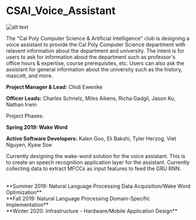 # CSAI_Voice_Assistant

![alt text](https://github.com/calpoly-csai/CSAI_Voice_Assistant/blob/master/Images/CalPoly-CSAI_cpcsai_rectanglefilled.png)

The "Cal Poly Computer Science & Artificial Intelligence" club is designing a voice assistant to provide the Cal Poly Computer Science department with relavent information about the department and university. The intent is for users to ask for information about the department such as professor's office hours & expertise, course prerequisites, etc. Users can also ask the assistant for general information about the university such as the history, mascott, and more.

**Project Manager & Lead:** Chidi Ewenike

**Officer Leads:** Charles Schnelz, Miles Aikens, Richa Gadgil, Jason Ku, Nathan Irwin

Project Phases:

**Spring 2019: Wake Word**

**Active Software Developers:** Kalen Goo, Eli Bakshi, Tyler Herzog, Viet Nguyen, Kyaw Soe

Currently designing the wake-word solution for the voice assistant. This is to create an 
speech recognition application layer for the assistant. Currently collecting data to extract MFCCs as input features to feed the GRU RNN.



<br />
**Summer 2019: Natural Language Processing Data Acquisition/Wake Word Optimization** <br />
**Fall 2019: Natural Language Processing Domain-Specific Implementation** <br />
**Winter 2020: Infrastructure - Hardware/Mobile Application Design**

 

